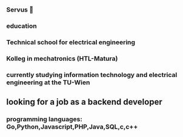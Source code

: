 ### Servus 👋

### education
### Technical school for electrical engineering
### Kolleg in mechatronics (HTL-Matura)
### currently studying information technology and electrical engineering at the TU-Wien

## looking for a job as a backend developer

### programming languages: Go,Python,Javascript,PHP,Java,SQL,c,c++

